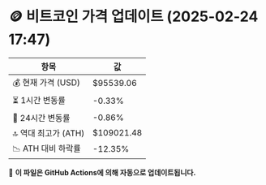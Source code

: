 # 🪙 비트코인 가격 업데이트 (2025-02-24 17:47)

| 항목                | 값 |
|--------------------|----------------|
| 💰 현재 가격 (USD) | $95539.06 |
| ⏳ 1시간 변동률    | -0.33% |
| 📆 24시간 변동률   | -0.86% |
| 🔝 역대 최고가 (ATH) | $109021.48 |
| 📉 ATH 대비 하락률 | -12.35% |

🔄 **이 파일은 GitHub Actions에 의해 자동으로 업데이트됩니다.**
